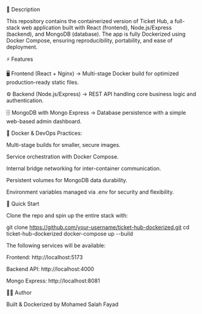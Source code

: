 📖 Description

This repository contains the containerized version of Ticket Hub, a full-stack web application built with React (frontend), Node.js/Express (backend), and MongoDB (database). The app is fully Dockerized using Docker Compose, ensuring reproducibility, portability, and ease of deployment.

⚡ Features

🖥️ Frontend (React + Nginx) → Multi-stage Docker build for optimized production-ready static files.

⚙️ Backend (Node.js/Express) → REST API handling core business logic and authentication.

🗄️ MongoDB with Mongo Express → Database persistence with a simple web-based admin dashboard.

🐳 Docker & DevOps Practices:

Multi-stage builds for smaller, secure images.

Service orchestration with Docker Compose.

Internal bridge networking for inter-container communication.

Persistent volumes for MongoDB data durability.

Environment variables managed via .env for security and flexibility.

🚀 Quick Start

Clone the repo and spin up the entire stack with:

git clone https://github.com/your-username/ticket-hub-dockerized.git cd ticket-hub-dockerized docker-compose up --build

The following services will be available:

Frontend: http://localhost:5173

Backend API: http://localhost:4000

Mongo Express: http://localhost:8081

👨‍💻 Author

Built & Dockerized by Mohamed Salah Fayad
